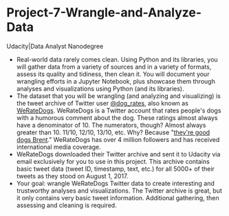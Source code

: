 # Project-7-Wrangle-and-Analyze-Data
Udacity|Data Analyst Nanodegree <br>
-	Real-world data rarely comes clean. Using Python and its libraries, you will gather data from a variety of sources and in a variety of formats, assess its quality and tidiness, then clean it. You will document your wrangling efforts in a Jupyter Notebook, plus showcase them through analyses and visualizations using Python (and its libraries). 
-	The dataset that you will be wrangling (and analyzing and visualizing) is the tweet archive of Twitter user [@dog_rates](https://twitter.com/dog_rates), also known as [WeRateDogs](https://en.wikipedia.org/wiki/WeRateDogs). WeRateDogs is a Twitter account that rates people's dogs with a humorous comment about the dog. These ratings almost always have a denominator of 10. The numerators, though? Almost always greater than 10. 11/10, 12/10, 13/10, etc. Why? Because "[they're good dogs Brent](https://knowyourmeme.com/memes/theyre-good-dogs-brent)." WeRateDogs has over 4 million followers and has received international media coverage. 
-	WeRateDogs downloaded their Twitter archive and sent it to Udacity via email exclusively for you to use in this project. This archive contains basic tweet data (tweet ID, timestamp, text, etc.) for all 5000+ of their tweets as they stood on August 1, 2017.
-	Your goal: wrangle WeRateDogs Twitter data to create interesting and trustworthy analyses and visualizations. The Twitter archive is great, but it only contains very basic tweet information. Additional gathering, then assessing and cleaning is required.

